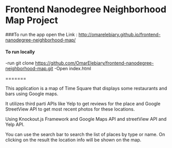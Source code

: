 # Frontend Nanodegree Neighborhood Map Project


###To run the app open the Link : http://omarelebiary.github.io/frontend-nanodegree-neighborhood-map/

#### To run locally 
  -run git clone https://github.com/OmarElebiary/frontend-nanodegree-neighborhood-map.git
  -Open index.html

=======

This application is a map of Time Square  that displays some restaurants and bars using Google maps.

It utilizes third parti APIs like Yelp to get reviews for the place and Google StreetView API to get most recent photos for these locations.

Using Knockout.js Framework and Google Maps API and streetView API and Yelp API.

You can use  the search bar to search the list of places by type or name. On clicking on the result the location info will be shown on the map.

